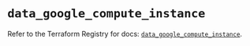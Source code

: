 # `data_google_compute_instance`

Refer to the Terraform Registry for docs: [`data_google_compute_instance`](https://registry.terraform.io/providers/hashicorp/google/4.85.0/docs/data-sources/compute_instance).

